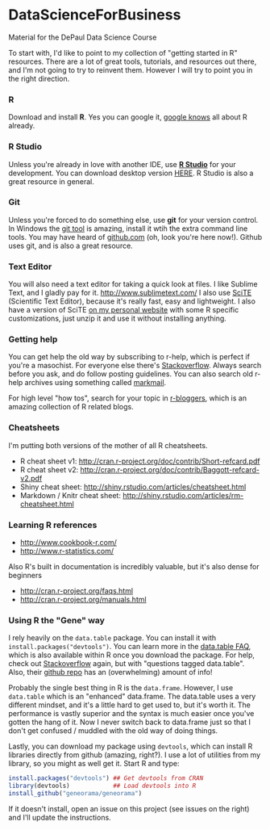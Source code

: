 DataScienceForBusiness
======================

Material for the DePaul Data Science Course

To start with, I'd like to point to my collection of "getting started in R" resources. There are a lot of great tools, tutorials, and resources out there, and I'm not going to try to reinvent them.  However I will try to point you in the right direction. 

### R
Download and install **R**.  Yes you can google it, [google knows](https://github.com/search?q=user%3Agoogle+language%3AR&ref=searchresults&type=Code) all about R already.

### R Studio
Unless you're already in love with another IDE, use [**R Studio**](http://www.rstudio.com/) for your development.  You can download desktop version [HERE](http://www.rstudio.com/products/rstudio/download/).  R Studio is also a great resource in general.

### Git
Unless you're forced to do something else, use **git** for your version control. In Windows the [git tool](http://git-scm.com/downloads) is amazing, install it wtih the extra command line tools.  You may have heard of [github.com](https://github.com) (oh, look you're here now!).  Github uses git, and is also a great resource. 

### Text Editor
You will also need a text editor for taking a quick look at files.  I like Sublime Text, and I gladly pay for it. http://www.sublimetext.com/
I also use [SciTE](http://www.scintilla.org/SciTE.html) (Scientific Text Editor), because it's really fast, easy and lightweight.  I also have a version of SciTE [on my personal website](http://geneorama.com/downloads/wscite.zip) with some R specific customizations, just unzip it and use it without installing anything.

### Getting help
You can get help the old way by subscribing to r-help, which is perfect if you're a masochist.  For everyone else there's [Stackoverflow](http://stackoverflow.com/questions/tagged/R).  Always search before you ask, and do follow posting guidelines.  You can also search old r-help archives using something called [markmail](http://r-project.markmail.org/).

For high level "how tos", search for your topic in [r-bloggers](http://www.r-bloggers.com/), which is an amazing collection of R related blogs.

### Cheatsheets
I'm putting both versions of the mother of all R cheatsheets.

* R cheat sheet v1: http://cran.r-project.org/doc/contrib/Short-refcard.pdf
* R cheat sheet v2: http://cran.r-project.org/doc/contrib/Baggott-refcard-v2.pdf
* Shiny cheat sheet: http://shiny.rstudio.com/articles/cheatsheet.html
* Markdown / Knitr cheat sheet: http://shiny.rstudio.com/articles/rm-cheatsheet.html

### Learning R references

* http://www.cookbook-r.com/
* http://www.r-statistics.com/

Also R's built in documentation is incredibly valuable, but it's also dense for beginners

* http://cran.r-project.org/faqs.html
* http://cran.r-project.org/manuals.html

### Using R the "Gene" way

I rely heavily on the `data.table` package.  You can install it with `install.packages("devtools")`.  You can learn more in the [data.table FAQ](http://cran.r-project.org/web/packages/data.table/vignettes/datatable-faq.pdf), which is also available within R once you download the package.  For help, check out [Stackoverflow](http://stackoverflow.com/questions/tagged/data.table) again, but with "questions tagged data.table".  Also, their [github repo](https://github.com/Rdatatable/data.table/) has an (overwhelming) amount of info!

Probably the single best thing in R is the `data.frame`.  However, I use `data.table` which is an "enhanced" data.frame.  The data.table uses a very different mindset, and it's a little hard to get used to, but it's worth it.  The performance is vastly superior and the syntax is much easier once you've gotten the hang of it.  Now I never switch back to data.frame just so that I don't get confused / muddled with the old way of doing things.

Lastly, you can download my package using `devtools`, which can install R libraries directly from github (amazing, right?).  I use a lot of utilities from my library, so you might as well get it.
Start R and type:
```R
install.packages("devtools") ## Get devtools from CRAN
library(devtools)            ## Load devtools into R
install_github("geneorama/geneorama")
```
If it doesn't install, open an issue on this project (see issues on the right) and I'll update the instructions.
